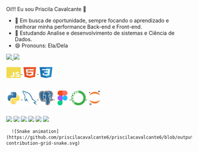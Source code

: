 Oi!!! Eu sou Priscila Cavalcante 👋

- 🔭 Em busca de oportunidade, sempre focando o aprendizado e melhorar minha performance Back-end e Front-end.
- 🌱 Estudando Analise e desenvolvimento de sistemas e Ciência de Dados.
- 😄 Pronouns: Ela/Dela

 <div>
   <a href="https://github.com/priscilacavalcante6">
   <img height="180em" src="https://github-readme-stats.vercel.app/api?username=priscilacavalcante6&show_icons=true&theme=tokyonight&include_all_commits=true&count_private=true"/>
   <img height="180em" src="https://github-readme-stats.vercel.app/api/top-langs/?username=priscilacavalcante6&layout=compact&langs_count=6&theme=tokyonight"/>

</div>
<div style="display: inline_block"><br>
  <img align="center" alt="Js" height="30" width="40" src="https://raw.githubusercontent.com/devicons/devicon/master/icons/javascript/javascript-plain.svg">
  <img align="center" alt="HTML" height="30" width="40" src="https://raw.githubusercontent.com/devicons/devicon/master/icons/html5/html5-original.svg">
  <img align="center" alt="CSS" height="30" width="40" src="https://raw.githubusercontent.com/devicons/devicon/master/icons/css3/css3-original.svg">
</div>
 
 <br>
 
</div>
 
</div>
<div style="display: inline_block"><br>
<img align ="center" alt= "Priscila-Python" height "30" width="40" src="https://raw.githubusercontent.com/devicons/devicon/master/icons/python/python-original.svg">
<img align = "center" alt= "Priscila-MySQL" height "30" width="40" src="https://raw.githubusercontent.com/devicons/devicon/master/icons/mysql/mysql-original.svg">        
<img align = "center" alt= "Priscila-PostgreSQL" height "30" width="40" src="https://raw.githubusercontent.com/devicons/devicon/master/icons/postgresql/postgresql-original.svg"> 
<img align = "center" alt= "Priscila-Figma" height "30" width="40" src="https://raw.githubusercontent.com/devicons/devicon/master/icons/figma/figma-original.svg">
<img align = "center" alt= "Priscila-Anaconda" height "30" width="40" src="https://raw.githubusercontent.com/devicons/devicon/master/icons/anaconda/anaconda-original.svg">
<img align = "center" alt= "Priscila-Jupyter" height "30" width="40" src="https://raw.githubusercontent.com/devicons/devicon/master/icons/jupyter/jupyter-original.svg">
</div>
  
##
  
<div> 
 <a href="https://www.linkedin.com/in/priscilagpaivacavalcante/" target = "_blank"><img src="https://img.shields.io/badge/LinkedIn-0077B5?style=for-the-badge&logo=linkedin&logoColor=white"target="_blank"></a>
 <a href="mailto:wayflypmmg@proton.me"target = "_blank"><img src="https://img.shields.io/badge/ProtonMail-8B89CC?style=for-the-badge&logo=protonmail&logoColor=white"target="_blank"></a>
 <a href="phonenumber:5511982236505"target = "_blank"><img src="https://img.shields.io/badge/WhatsApp-25D366?style=for-the-badge&logo=whatsapp&logoColor=white"target="_blank"></a>
 <a href="https://www.kaggle.com/code/priscilagpc/credit-eda-analysis-priscila-cavalcante/edit/run/82927236" target = "_blank"><img src="https://img.shields.io/badge/Kaggle-20BEFF?style=for-the-badge&logo=Kaggle&logoColor=white"target="_blank"></a>
 <a href="https://www.behance.net/priscilac1"target = "_blank"><img src="https://img.shields.io/badge/-Behance-blue?style=for-the-badge&logo=behance&logoColor=white"target="_blank"></a>
 <a href="https://www.hackerrank.com/priscilacavalca1"target = "_blank"><img src="https://img.shields.io/badge/-Hackerrank-2EC866?style=for-the-badge&logo=HackerRank&logoColor=white"target="_blank"></a>

      ![Snake animation](https://github.com/priscilacavalcante6/priscilacavalcante6/blob/output/github-contribution-grid-snake.svg)
   
  </div>

